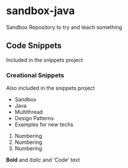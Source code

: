 
[https://nurettinyakit.github.io/sandbox-java/]: https://nurettinyakit.github.io/sandbox-java/

# sandbox-java
Sandbox Repository to try and teach something
## Code Snippets
Included in the snippets project
### Creational Snippets
Also included in the snippets project

- Sandbox
- Java
- Multithread
- Design Patterns
- Examples for new techs

1. Numbering
2. Numbering
3. Numbering

**Bold** and _Italic_ and 'Code' text 
